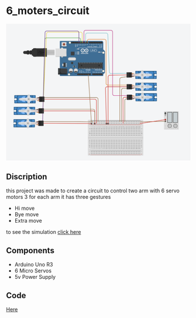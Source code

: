 # 6_moters_circuit

<img src="circuit.png">

## Discription

this project was made to create a circuit  to control two arm with 6 servo motors 3 for each arm 
it has three gestures 
- Hi move
- Bye move 
- Extra move  

to see the simulation [click here](https://www.tinkercad.com/things/2LESonZFCFS)

## Components
- Arduino Uno R3
- 6 Micro Servos 
- 5v Power Supply 

## Code 
[Here](6_motors1.ino)
